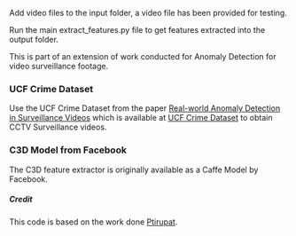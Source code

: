 Add video files to the input folder, a video file has been provided for testing.

Run the main extract_features.py file to get features extracted into the output folder.

This is part of an extension of work conducted for Anomaly Detection for video surveillance footage.

### UCF Crime Dataset
Use the UCF Crime Dataset from the paper [Real-world Anomaly Detection in Surveillance Videos](https://arxiv.org/abs/1801.04264) which is available at [UCF Crime Dataset](https://www.dropbox.com/sh/75v5ehq4cdg5g5g/AABvnJSwZI7zXb8_myBA0CLHa?dl=0) to obtain CCTV Surveillance videos.
### C3D Model from Facebook
The C3D feature extractor is originally available as a Caffe Model by Facebook.
##### Credit
This code is based on the work done [Ptirupat](https://github.com/ptirupat/AnomalyDetection_CVPR18).
